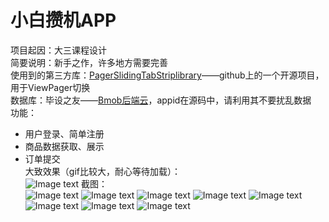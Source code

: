 # 小白攒机APP
项目起因：大三课程设计</br>
简要说明：新手之作，许多地方需要完善</br>
使用到的第三方库：[PagerSlidingTabStriplibrary](https://github.com/longjl/PagerSlidingTabStripLibrary)——github上的一个开源项目，用于ViewPager切换</br>
数据库：毕设之友——[Bmob后端云](https://www.bmob.cn)，appid在源码中，请利用其不要扰乱数据</br>
功能：</br>
* 用户登录、简单注册</br>
* 商品数据获取、展示</br>
* 订单提交</br>
大致效果（gif比较大，耐心等待加载）：</br>
![Image text](https://raw.githubusercontent.com/ChouBaoDxs/MyResources/master/image/Android/小白攒机APP/xiaobaicuanji.gif)
截图：</br>
![Image text](https://github.com/ChouBaoDxs/MyResources/blob/master/image/Android/小白攒机APP/登录界面.png)
![Image text](https://github.com/ChouBaoDxs/MyResources/blob/master/image/Android/小白攒机APP/无网络主界面.png)
![Image text](https://github.com/ChouBaoDxs/MyResources/blob/master/image/Android/小白攒机APP/有网络主界面.png)
![Image text](https://github.com/ChouBaoDxs/MyResources/blob/master/image/Android/小白攒机APP/未登录左侧菜单.png)
![Image text](https://github.com/ChouBaoDxs/MyResources/blob/master/image/Android/小白攒机APP/已登录左侧菜单.png)
![Image text](https://github.com/ChouBaoDxs/MyResources/blob/master/image/Android/小白攒机APP/商品详情.png)
![Image text](https://github.com/ChouBaoDxs/MyResources/blob/master/image/Android/小白攒机APP/购物车.png)
![Image text](https://github.com/ChouBaoDxs/MyResources/blob/master/image/Android/小白攒机APP/结算.png)

